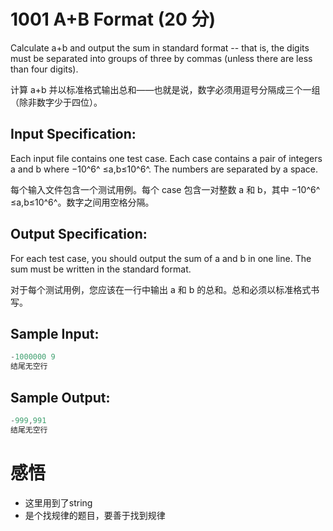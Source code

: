# 1001 A+B Format (20 分)
Calculate a+b and output the sum in standard format -- that is, the digits must be separated into groups of three by commas (unless there are less than four digits).

计算 a+b 并以标准格式输出总和——也就是说，数字必须用逗号分隔成三个一组（除非数字少于四位）。

## Input Specification:
Each input file contains one test case. Each case contains a pair of integers a and b where −10^6^ ≤a,b≤10^6^. The numbers are separated by a space.

每个输入文件包含一个测试用例。每个 case 包含一对整数 a 和 b，其中 −10^6^ ≤a,b≤10^6^。数字之间用空格分隔。

## Output Specification:
For each test case, you should output the sum of a and b in one line. The sum must be written in the standard format.

对于每个测试用例，您应该在一行中输出 a 和 b 的总和。总和必须以标准格式书写。

## Sample Input:
```` c++
-1000000 9
结尾无空行
````
## Sample Output:
```` c++
-999,991
结尾无空行
````

# 感悟

- 这里用到了string
- 是个找规律的题目，要善于找到规律

